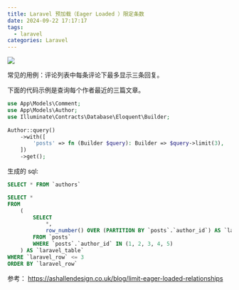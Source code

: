 ```yaml
---
title: Laravel 预加载（Eager Loaded ）限定条数
date: 2024-09-22 17:17:17
tags:
  - laravel
categories: Laravel
---
```


![](https://hefengbao.github.io/assets/images/202409221338691.png)

常见的用例：评论列表中每条评论下最多显示三条回复。

下面的代码示例是查询每个作者最近的三篇文章。

```php
use App\Models\Comment;
use App\Models\Author;
use Illuminate\Contracts\Database\Eloquent\Builder;
 
Author::query()
    ->with([
        'posts' => fn (Builder $query): Builder => $query->limit(3),
    ])
    ->get();
```

生成的 sql:

```sql
SELECT * FROM `authors`
```

```sql
SELECT *
FROM
    (
        SELECT
            *,
            row_number() OVER (PARTITION BY `posts`.`author_id`) AS `laravel_row`
        FROM `posts`
        WHERE `posts`.`author_id` IN (1, 2, 3, 4, 5)
    ) AS `laravel_table`
WHERE `laravel_row` <= 3
ORDER BY `laravel_row`
```

参考：
https://ashallendesign.co.uk/blog/limit-eager-loaded-relationships